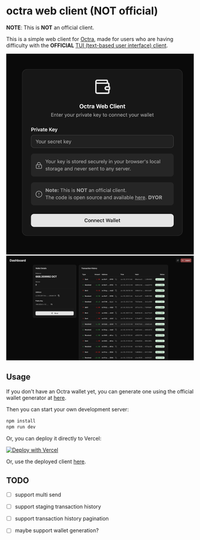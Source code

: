 # octra web client (NOT official)

**NOTE**: This is **NOT** an official client.

This is a simple web client for [Octra](https://octra.org/), made for users who are having difficulty with the **OFFICIAL** [TUI (text-based user interface) client](https://github.com/octra-labs/octra_pre_client).

![login-page](./images/login-page.png)
![dashboard-page](./images/dasboard-page.png)

## Usage

If you don't have an Octra wallet yet, you can generate one using the official wallet generator at [here](https://github.com/octra-labs/wallet-gen).

Then you can start your own development server:

```bash
npm install
npm run dev
```

Or, you can deploy it directly to Vercel:

[![Deploy with Vercel](https://vercel.com/button)](https://vercel.com/new/clone?repository-url=https%3A%2F%2Fgithub.com%2Fdefi-failure%2Fnon-official-octra-web-client)


Or, use the deployed client [here](https://non-official-octra-web-client.vercel.app).


## TODO
- [ ] support multi send
- [ ] support staging transaction history
- [ ] support transaction history pagination
- [ ] maybe support wallet generation?

